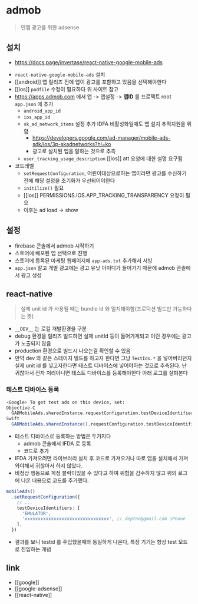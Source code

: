 # admob
> 인앱 광고를 위한 adsense

## 설치
+ https://docs.page/invertase/react-native-google-mobile-ads
- `react-native-google-mobile-ads` 설치
- [[android]] 앱 릴리즈 전에 앱이 광고를 포함하고 있음을 선택해야한다
- [[ios]] `podfile` 수정이 필요하다 위 사이트 참고
- https://apps.admob.com 에서 앱 -> 앱설정 -> **앱ID** 를 프로젝트 root `app.json` 에 추가
  - `android_app_id`
  - `ios_app_id`
  - `sk_ad_network_items` 설정 추가 IDFA 비활성화일때도 앱 설치 추적지원을 위함
    + https://developers.google.com/ad-manager/mobile-ads-sdk/ios/3p-skadnetworks?hl=ko
    - 광고로 설치된 앱을 말하는 것으로 추측
  - `user_tracking_usage_description` [[ios]] att 요청에 대한 설명 요구됨
- 코드레벨
  - `setRequestConfiguration`, 어린이대상으로하는 앱이라면 광고를 수신하기 전에 해당 설정을 초기화가 우선되어야한다
  - `initilize()` 필요
  - [[ios]] PERMISSIONS.IOS.APP_TRACKING_TRANSPARENCY 요청이 필요
  - 이후는 ad load -> show

## 설정
- firebase 콘솔에서 admob 시작하기
- 스토어에 배포된 앱 선택으로 진행
- 스토어에 등록된 마케팅 웹페이지에 `app-ads.txt`  추가해서 서빙
- `app.json` 말고 개별 광고에는 광고 유닛 아이디가 들어가기 때문에 admob 콘솔에서 광고 생성

## react-native
> 실제 unit id 가 사용될 때는 bundle id 와 일치해야함(프로덕션 빌드만 가능하다는 뜻)
- `__DEV__` 는 로컬 개발환경을 구분
- debug 환경을 릴리즈 빌드하면 실제 unitId 등이 들어가게되고 이런 경우에는 광고가 노출되지 않음
- production 환경으로 빌드시 나오는걸 확인할 수 있음
- 만약 dev 와 같은 스테이지 빌드를 하고자 한다면 그냥 `TestIds.*` 을 넣어버리던지 실제 unit id 를 넣고자한다면 테스트 디바이스에 넣어야하는 것으로 추측된다. 난 귀찮아서 전자 처리아니면 테스트 디바이스를 등록해야한다 아래 로그를 살펴본다

### 테스트 디바이스 등록
```sh 
<Google> To get test ads on this device, set: 
Objective-C
  GADMobileAds.sharedInstance.requestConfiguration.testDeviceIdentifiers = @[ @"xxxxxxxxxxxxxxxxxxxxxxxxxxxxxxxx" ];
Swift
  GADMobileAds.sharedInstance().requestConfiguration.testDeviceIdentifiers = [ "xxxxxxxxxxxxxxxxxxxxxxxxxxxxxxxx" ]
```
- 테스트 디바이스로 등록하는 방법은 두가지다
  - admob 콘솔에서 IFDA 로 등록
  - 코드로 추가
- IFDA 가져오려면 라이브러리 설치 후 코드로 가져오거나 따로 앱을 설치해서 가져와야해서 귀찮아서 하지 않았다.
- 비정상 행동으로 계정 블락이있을 수 있다고 하여 위험을 감수하지 않고 위의 로그에 나온 내용으로 코드를 추가했다.
```typescript
mobileAds()
  .setRequestConfiguration({
    // ...
    testDeviceIdentifiers: [
      'EMULATOR',
      'xxxxxxxxxxxxxxxxxxxxxxxxxxxxxxxx', // deptno@gmail.com iPhone
    ],
  })
```
  - 결과를 보니 testid 를 주입했을때와 동일하게 나온다, 특정 기기는 항상 test 모드로 진입하는 개념

## link
- [[google]]
- [[google-adsense]]
- [[react-native]]
